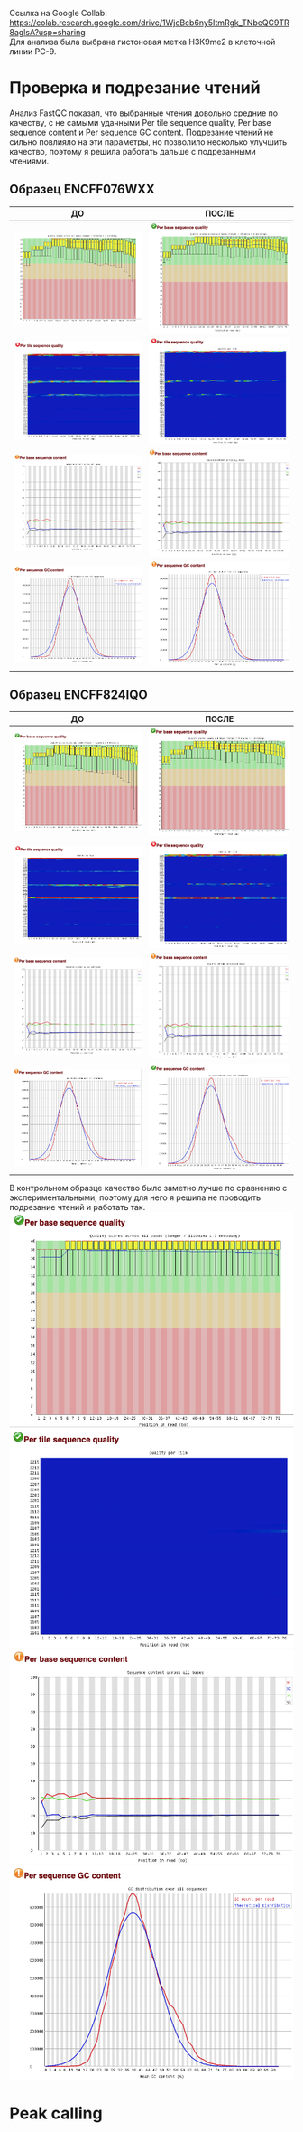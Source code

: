 Ссылка на Google Collab: https://colab.research.google.com/drive/1WjcBcb6ny5ItmRgk_TNbeQC9TR8aglsA?usp=sharing  
Для анализа была выбрана гистоновая метка H3K9me2 в клеточной линии PC-9.  
# Проверка и подрезание чтений  
Анализ FastQC показал, что выбранные чтения довольно средние по качеству, с не самыми удачными Per tile sequence quality, Per base sequence content и Per sequence GC content. Подрезание чтений не сильно повлияло на эти параметры, но позволило несколько улучшить качество, поэтому я решила работать дальше с подрезанными чтениями.  
## Образец ENCFF076WXX  
ДО | ПОСЛЕ  
--- | ----  
![](data/WXX1.png) | ![](data/WXXT1.png)   
![](data/WXX2.png) | ![](data/WXXT2.png)   
![](data/WXX3.png) | ![](data/WXXT3.png)   
![](data/WXX4.png) | ![](data/WXXT4.png)   
## Образец ENCFF824IQO  
ДО | ПОСЛЕ  
--- | ----  
![](data/IQO1.png) | ![](data/IQOT1.png)   
![](data/IQO2.png) | ![](data/IQOT2.png)   
![](data/IQO3.png) | ![](data/IQOT3.png)   
![](data/IQO4.png) | ![](data/IQOT4.png)  

В контрольном образце качество было заметно лучше по сравнению с экспериментальными, поэтому для него я решила не проводить подрезание чтений и работать так.  
![](data/control1.png)  
![](data/control2.png)  
![](data/control3.png)  
![](data/control4.png)  
  
# Peak calling  
